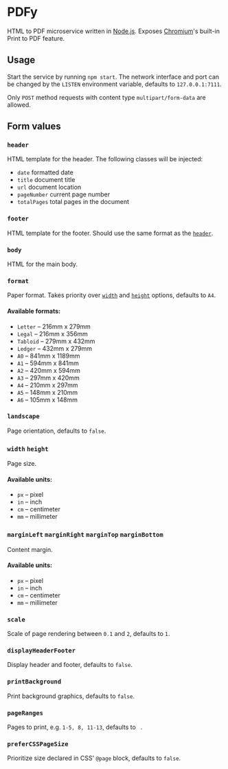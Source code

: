 # PDFy

HTML to PDF microservice written in [Node.js](https://nodejs.org/en/). Exposes [Chromium](https://www.chromium.org/Home)'s built-in Print to PDF feature.

## Usage

Start the service by running `npm start`. The network interface and port can be changed by the `LISTEN` environment variable, defaults to `127.0.0.1:7111`.

Only `POST` method requests with content type `multipart/form-data` are allowed.

## Form values

### `header`

HTML template for the header. The following classes will be injected:
* `date` formatted date
* `title` document title
* `url` document location
* `pageNumber` current page number
* `totalPages` total pages in the document

### `footer`

HTML template for the footer. Should use the same format as the [`header`](#header).

### `body`

HTML for the main body.

### `format`

Paper format. Takes priority over [`width`](#width%20height) and [`height`](#width%20height) options, defaults to `A4`.

#### Available formats:

* `Letter` – 216mm x 279mm
* `Legal` – 216mm x 356mm
* `Tabloid` – 279mm x 432mm
* `Ledger` – 432mm x 279mm
* `A0` – 841mm x 1189mm
* `A1` – 594mm x 841mm
* `A2` – 420mm x 594mm
* `A3` – 297mm x 420mm
* `A4` – 210mm x 297mm
* `A5` – 148mm x 210mm
* `A6` – 105mm x 148mm

### `landscape`

Page orientation, defaults to `false`.

### `width` `height`

Page size.

#### Available units:

* `px` – pixel
* `in` – inch
* `cm` – centimeter
* `mm` – millimeter

### `marginLeft` `marginRight` `marginTop` `marginBottom`

Content margin.

#### Available units:

* `px` – pixel
* `in` – inch
* `cm` – centimeter
* `mm` – millimeter

### `scale`

Scale of page rendering between `0.1` and `2`, defaults to `1`.

### `displayHeaderFooter`

Display header and footer, defaults to `false`.

### `printBackground`

Print background graphics, defaults to `false`.

### `pageRanges`

Pages to print, e.g. `1-5, 8, 11-13`, defaults to ` `.

### `preferCSSPageSize`

Prioritize size declared in CSS' `@page` block, defaults to `false`.
